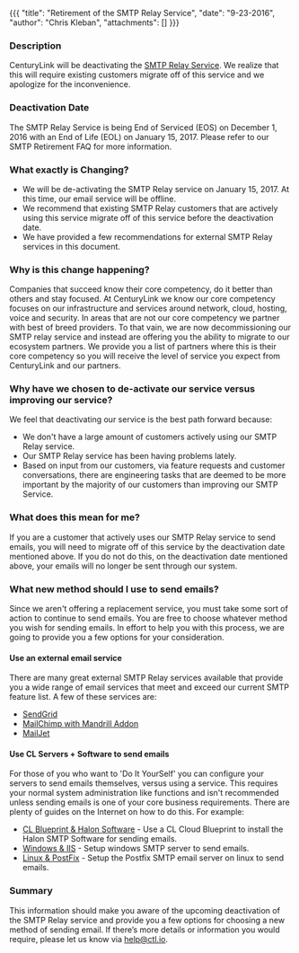 {{{
  "title": "Retirement of the SMTP Relay Service",
  "date": "9-23-2016",
  "author": "Chris Kleban",
  "attachments": []
}}}

### Description

CenturyLink will be deactivating the [SMTP Relay Service](https://www.ctl.io/knowledge-base/mail/smtp-relay-services-simple/). We realize that this will require existing customers migrate off of this service and we apologize for the inconvenience.

### Deactivation Date

The SMTP Relay Service is being End of Serviced (EOS) on December 1, 2016 with an End of Life (EOL) on January 15, 2017. Please refer to our SMTP Retirement FAQ for more information.


### What exactly is Changing?

* We will be de-activating the SMTP Relay service on January 15, 2017. At this time, our email service will be offline.
* We recommend that existing SMTP Relay customers that are actively using this service migrate off of this service before the deactivation date.
* We have provided a few recommendations for external SMTP Relay services in this document.

### Why is this change happening?

Companies that succeed know their core competency, do it better than others and stay focused. At CenturyLink we know our core competency focuses on our infrastructure and services around network, cloud, hosting, voice and security.  In areas that are not our core competency we partner with best of breed providers.  To that vain, we are now decommissioning our SMTP relay service and instead are offering you the ability to migrate to our ecosystem partners. We provide you a list of partners where this is their core competency so you will receive the level of service you expect from CenturyLink and our partners.

### Why have we chosen to de-activate our service versus improving our service?

We feel that deactivating our service is the best path forward because:

* We don't have a large amount of customers actively using our SMTP Relay service.
* Our SMTP Relay service has been having problems lately.
* Based on input from our customers, via feature requests and customer conversations, there are engineering tasks that are deemed to be more important by the majority of our customers than improving our SMTP Service.


### What does this mean for me?

If you are a customer that actively uses our SMTP Relay service to send emails, you will need to migrate off of this service by the deactivation date mentioned above. If you do not do this, on the deactivation date mentioned above, your emails will no longer be sent through our system.

### What new method should I use to send emails?

Since we aren't offering a replacement service, you must take some sort of action to continue to send emails. You are free to choose whatever method you wish for sending emails. In effort to help you with this process, we are going to provide you a few options for your consideration.


#### Use an external email service

There are many great external SMTP Relay services available that provide you a wide range of email services that meet and exceed our current SMTP feature list. A few of these services are:

* [SendGrid](https://sendgrid.com/)
* [MailChimp with Mandrill Addon](https://www.mandrill.com/)
* [MailJet](https://www.mailjet.com/)

#### Use CL Servers + Software to send emails

For those of you who want to 'Do It YourSelf' you can configure your servers to send emails themselves, versus using a service. This requires your normal system administration like functions and isn't recommended unless sending emails is one of your core business requirements. There are plenty of guides on the Internet on how to do this. For example:

* [CL Blueprint & Halon Software](https://www.ctl.io/knowledge-base/ecosystem-partners/marketplace-guides/getting-started-with-halon-partner-template/) - Use a CL Cloud Blueprint to install the Halon SMTP Software for sending emails.
* [Windows & IIS](http://bit.ly/1MILrwv) - Setup windows SMTP server to send emails.
* [Linux & PostFix](https://www.digitalocean.com/community/tutorials/how-to-install-and-configure-postfix-as-a-send-only-smtp-server-on-ubuntu-14-04) - Setup the Postfix SMTP email server on linux to send emails.




### Summary
This information should make you aware of the upcoming deactivation of the SMTP Relay service and provide you a few options for choosing a new method of sending email. If there’s more details or information you would require, please let us know via [help@ctl.io](mailto:help@ctl.io).
